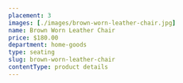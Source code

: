 ```yaml
---
placement: 3
images: [./images/brown-worn-leather-chair.jpg]
name: Brown Worn Leather Chair
price: $180.00
department: home-goods
type: seating
slug: brown-worn-leather-chair
contentType: product details
---
```

